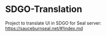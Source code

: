 # SDGO-Translation
Project to translate UI in SDGO for Seal server: https://sauceburnseal.net/#!index.md
